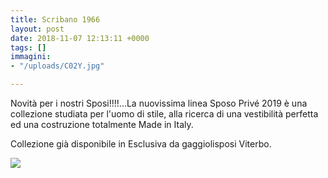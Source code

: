 ```yaml
---
title: Scribano 1966
layout: post
date: 2018-11-07 12:13:11 +0000
tags: []
immagini:
- "/uploads/C02Y.jpg"

---
```

Novità per i nostri Sposi!!!!...La nuovissima linea Sposo Privé 2019 è una collezione studiata per l'uomo di stile, alla ricerca di una vestibilità perfetta ed una costruzione totalmente Made in Italy.

Collezione già disponibile in Esclusiva da gaggiolisposi Viterbo. 

![](https://uploads-ssl.webflow.com/5b69783c3e39a7ba7793cbaf/5b69783c3e39a7631893ccb8_Senza-titolo-1.jpg)  